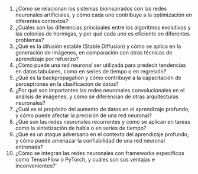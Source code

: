 1. ¿Cómo se relacionan los sistemas bioinspirados con las redes neuronales artificiales, y cómo cada uno contribuye a la optimización en diferentes contextos?
2. ¿Cuáles son las diferencias principales entre los algoritmos evolutivos y las colonias de hormigas, y por qué cada uno es eficiente en diferentes problemas?
3. ¿Qué es la difusión estable (Stable Diffusion) y cómo se aplica en la generación de imágenes, en comparación con otras técnicas de aprendizaje por refuerzo?
4. ¿Cómo puede una red neuronal ser utilizada para predecir tendencias en datos tabulares, como en series de tiempo o en regresión?
5. ¿Qué es la backpropagation y cómo contribuye a la capacitación de perceptrones en la clasificación de datos?
6. ¿Por qué son importantes las redes neuronales convolucionales en el análisis de imágenes, y cómo se diferencian de otras arquitecturas neuronales?
7. ¿Cuál es el propósito del aumento de datos en el aprendizaje profundo, y cómo puede afectar la precisión de una red neuronal?
8. ¿Qué son las redes neuronales recurrentes y cómo se aplican en tareas como la sintetización de habla o en series de tiempo?
9. ¿Qué es un ataque adversario en el contexto del aprendizaje profundo, y cómo puede amenazar la confiabilidad de una red neuronal entrenada?
10. ¿Cómo se integran las redes neuronales con frameworks específicos como TensorFlow o PyTorch, y cuáles son sus ventajas e inconvenientes?'
```